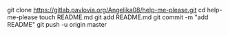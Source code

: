 git clone https://gitlab.pavlovia.org/Angelika08/help-me-please.git
cd help-me-please
touch README.md
git add README.md
git commit -m "add README"
git push -u origin master
